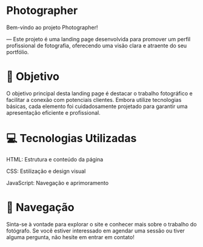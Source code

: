 # Photographer 
Bem-vindo ao projeto Photographer!

― Este projeto é uma landing page desenvolvida para promover um perfil profissional de fotografia, oferecendo uma visão clara e atraente do seu portfólio.

# 📸 Objetivo
O objetivo principal desta landing page é destacar o trabalho fotográfico e facilitar a conexão com potenciais clientes. Embora utilize tecnologias básicas, cada elemento foi cuidadosamente projetado para garantir uma apresentação eficiente e profissional.

# 💻 Tecnologias Utilizadas
HTML: Estrutura e conteúdo da página

CSS: Estilização e design visual

JavaScript: Navegação e aprimoramento

# 🚀 Navegação
Sinta-se à vontade para explorar o site e conhecer mais sobre o trabalho do fotógrafo. Se você estiver interessado em agendar uma sessão ou tiver alguma pergunta, não hesite em entrar em contato!
